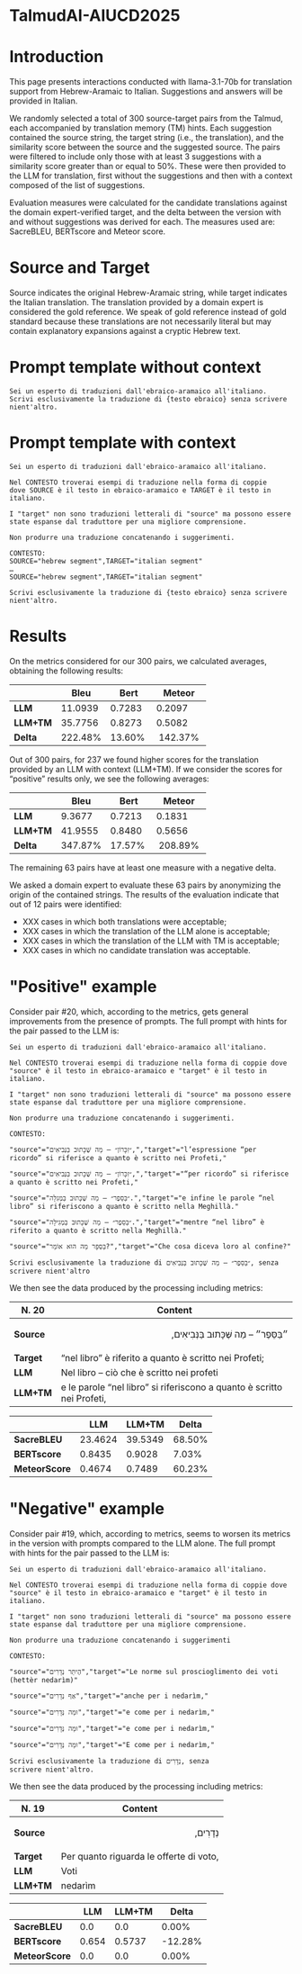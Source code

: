 # TalmudAI-AIUCD2025
# Introduction
This page presents interactions conducted with llama-3.1-70b for translation support from Hebrew-Aramaic to Italian. Suggestions and answers will be provided in Italian.

We randomly selected a total of 300 source-target pairs from the Talmud, each accompanied by translation memory (TM) hints. Each suggestion contained the source string, the target string (i.e., the translation), and the similarity score between the source and the suggested source.
The pairs were filtered to include only those with at least 3 suggestions with a similarity score greater than or equal to 50%. These were then provided to the LLM for translation, first without the suggestions and then with a context composed of the list of suggestions.

Evaluation measures were calculated for the candidate translations against the domain expert-verified target, and the delta between the version with and without suggestions was derived for each. The measures used are: SacreBLEU, BERTscore and Meteor score.
# Source and Target
Source indicates the original Hebrew-Aramaic string, while target indicates the Italian translation. The translation provided by a domain expert is considered the gold reference. We speak of gold reference instead of gold standard because these translations are not necessarily literal but may contain explanatory expansions against a cryptic Hebrew text.
# Prompt template without context
    Sei un esperto di traduzioni dall'ebraico-aramaico all'italiano.
    Scrivi esclusivamente la traduzione di {testo ebraico} senza scrivere nient'altro.
# Prompt template with context
    Sei un esperto di traduzioni dall'ebraico-aramaico all'italiano.

    Nel CONTESTO troverai esempi di traduzione nella forma di coppie 
    dove SOURCE è il testo in ebraico-aramaico e TARGET è il testo in italiano.

    I "target" non sono traduzioni letterali di "source" ma possono essere state espanse dal traduttore per una migliore comprensione.

    Non produrre una traduzione concatenando i suggerimenti.

    CONTESTO:
    SOURCE="hebrew segment",TARGET="italian segment"
    …
    SOURCE="hebrew segment",TARGET="italian segment"

    Scrivi esclusivamente la traduzione di {testo ebraico} senza scrivere nient'altro.
# Results
On the metrics considered for our 300 pairs, we calculated averages, obtaining the following results:


|| Bleu | Bert | Meteor |
| --- | --- | --- | --- |
| **LLM** | 11.0939 | 0.7283 | 0.2097 |
| **LLM+TM** | 35.7756 | 0.8273 | 0.5082 |
| **Delta** | 222.48%| 13.60% | 142.37% |


Out of 300 pairs, for 237 we found higher scores for the translation provided by an LLM with context (LLM+TM). If we consider the scores for “positive” results only, we see the following averages:


|| Bleu | Bert | Meteor |
| --- | --- | --- | --- |
| **LLM** | 9.3677 | 0.7213 | 0.1831 |
| **LLM+TM** | 41.9555 | 0.8480 | 0.5656 |
| **Delta** | 347.87%| 17.57% | 208.89% |


The remaining 63 pairs have at least one measure with a negative delta.

We asked a domain expert to evaluate these 63 pairs by anonymizing the origin of the contained strings. The results of the evaluation indicate that out of 12 pairs were identified:

- XXX cases in which both translations were acceptable;
- XXX cases in which the translation of the LLM alone is acceptable;
- XXX cases in which the translation of the LLM with TM is acceptable;
- XXX cases in which no candidate translation was acceptable.

# "Positive" example
Consider pair #20, which, according to the metrics, gets general improvements from the presence of prompts. The full prompt with hints for the pair passed to the LLM is:

    Sei un esperto di traduzioni dall'ebraico-aramaico all'italiano.

    Nel CONTESTO troverai esempi di traduzione nella forma di coppie dove "source" è il testo in ebraico-aramaico e "target" è il testo in italiano.
    
    I "target" non sono traduzioni letterali di "source" ma possono essere state espanse dal traduttore per una migliore comprensione.
    
    Non produrre una traduzione concatenando i suggerimenti.
    
    CONTESTO:
    
    "source"="״זִכָּרוֹן״ – מַה שֶּׁכָּתוּב בַּנְּבִיאִים,","target"="l’espressione “per ricordo” si riferisce a quanto è scritto nei Profeti,"
    
    "source"="״זִכָּרוֹן״ – מַה שֶּׁכָּתוּב בַּנְּבִיאִים,","target"="“per ricordo” si riferisce a quanto è scritto nei Profeti,"
    
    "source"="״בַּסֵּפֶר״ – מַה שֶּׁכָּתוּב בַּמְּגִלָּה.","target"="e infine le parole “nel libro” si riferiscono a quanto è scritto nella Meghillà."
    
    "source"="״בַּסֵּפֶר״ – מַה שֶּׁכָּתוּב בַּמְגִילָּה.","target"="mentre “nel libro” è riferito a quanto è scritto nella Meghillà."
    
    "source"="בַּסְּפָר מַה הוּא אוֹמֵר?","target"="Che cosa diceva loro al confine?"
    
    Scrivi esclusivamente la traduzione di ״בַּסֵּפֶר״ – מַה שֶּׁכָּתוּב בַּנְּבִיאִים, senza scrivere nient'altro

We then see the data produced by the processing including metrics:

| **N. 20** | Content | 
| --- | --- |
| **Source** | <p style='direction:rtl; text-align: right'>״בַּסֵּפֶר״ – מַה שֶּׁכָּתוּב בַּנְּבִיאִים,</p> |
| **Target** | “nel libro” è riferito a quanto è scritto nei Profeti; |
| **LLM** | Nel libro – ciò che è scritto nei profeti |
| **LLM+TM** | e le parole “nel libro” si riferiscono a quanto è scritto nei Profeti, |

                  
|| LLM | LLM+TM | Delta |
| ------------- | ------------- | ------------- | ------------- |
| **SacreBLEU** | 23.4624 | 39.5349 | 68.50% |
| **BERTscore** | 0.8435 | 0.9028 | 7.03% |
| **MeteorScore** | 0.4674 | 0.7489 | 60.23% |

# "Negative" example
Consider pair #19, which, according to metrics, seems to worsen its metrics in the version with prompts compared to the LLM alone. The full prompt with hints for the pair passed to the LLM is:

    Sei un esperto di traduzioni dall'ebraico-aramaico all'italiano.

    Nel CONTESTO troverai esempi di traduzione nella forma di coppie dove "source" è il testo in ebraico-aramaico e "target" è il testo in italiano.
    
    I "target" non sono traduzioni letterali di "source" ma possono essere state espanse dal traduttore per una migliore comprensione.
    
    Non produrre una traduzione concatenando i suggerimenti
    
    CONTESTO:
    
    "source"="הֶיתֵּר נְדָרִים","target"="Le norme sul proscioglimento dei voti (hettèr nedarìm)"
    
    "source"="אַף נְדָרִים","target"="anche per i nedarìm,"
    
    "source"="וּמַה נְּדָרִים","target"="e come per i nedarìm,"
    
    "source"="וּמַה נְּדָרִים","target"="e come per i nedarìm,"
    
    "source"="וּמַה נְּדָרִים","target"="E come per i nedarìm,"
    
    Scrivi esclusivamente la traduzione di נְדָרִים, senza scrivere nient'altro.

We then see the data produced by the processing including metrics:

| **N. 19** | Content | 
| --- | --- |
| **Source** | <p style='direction:rtl; text-align: right'>נְדָרִים,</p> |
| **Target** | Per quanto riguarda le offerte di voto, |
| **LLM** | Voti |
| **LLM+TM** | nedarìm |

                  
|| LLM | LLM+TM | Delta |
| ------------- | ------------- | ------------- | ------------- |
| **SacreBLEU** | 0.0 | 0.0 | 0.00% |
| **BERTscore** | 0.654 | 0.5737 | -12.28% |
| **MeteorScore** | 0.0 | 0.0 | 0.00% |